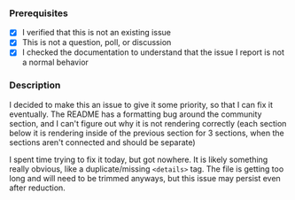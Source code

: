 ### Prerequisites

- [X] I verified that this is not an existing issue
- [X] This is not a question, poll, or discussion
- [X] I checked the documentation to understand that the issue I report is not a normal behavior

### Description

I decided to make this an issue to give it some priority, so that I can fix it eventually. The README has a formatting bug around the community section, and I can't figure out why it is not rendering correctly (each section below it is rendering inside of the previous section for 3 sections, when the sections aren't connected and should be separate)

I spent time trying to fix it today, but got nowhere. It is likely something really obvious, like a duplicate/missing `<details>` tag. The file is getting too long and will need to be trimmed anyways, but this issue may persist even after reduction.
